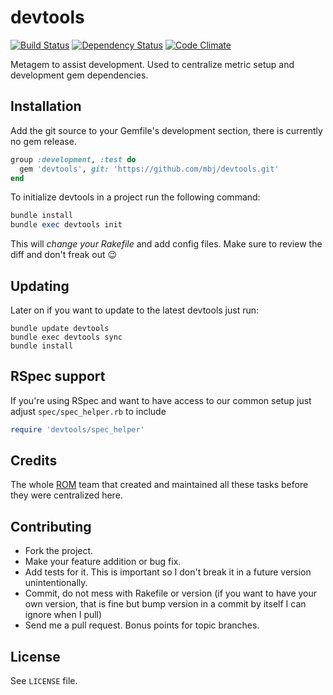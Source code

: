 # devtools

[![Build Status](https://secure.travis-ci.org/mbj/devtools.png?branch=master)](http://travis-ci.org/mbj/devtools)
[![Dependency Status](https://gemnasium.com/mbj/devtools.png)](https://gemnasium.com/mbj/devtools)
[![Code Climate](https://codeclimate.com/github/datamapper/devtools.png)](https://codeclimate.com/github/datamapper/devtools)
<!-- [![Code Climate](https://codeclimate.com/github/mbj/devtools.png)](https://codeclimate.com/github/mbj/devtools) -->

Metagem to assist development.
Used to centralize metric setup and development gem dependencies.

## Installation

Add the git source to your Gemfile's development section, there is currently no gem release.

```ruby
group :development, :test do
  gem 'devtools', git: 'https://github.com/mbj/devtools.git'
end
```

To initialize devtools in a project run the following command:

```ruby
bundle install
bundle exec devtools init
```

This will *change your Rakefile* and add config files. Make sure to
review the diff and don't freak out :wink:

## Updating

Later on if you want to update to the latest devtools just run:

```
bundle update devtools
bundle exec devtools sync
bundle install
```

## RSpec support

If you're using RSpec and want to have access to our common setup just adjust
`spec/spec_helper.rb` to include

```ruby
require 'devtools/spec_helper'
```

## Credits

The whole [ROM](https://github.com/rom-rb) team that created and maintained all
these tasks before they were centralized here.

## Contributing

* Fork the project.
* Make your feature addition or bug fix.
* Add tests for it. This is important so I don't break it in a
  future version unintentionally.
* Commit, do not mess with Rakefile or version
  (if you want to have your own version, that is fine but bump version in a commit by itself I can ignore when I pull)
* Send me a pull request. Bonus points for topic branches.

## License

See `LICENSE` file.
